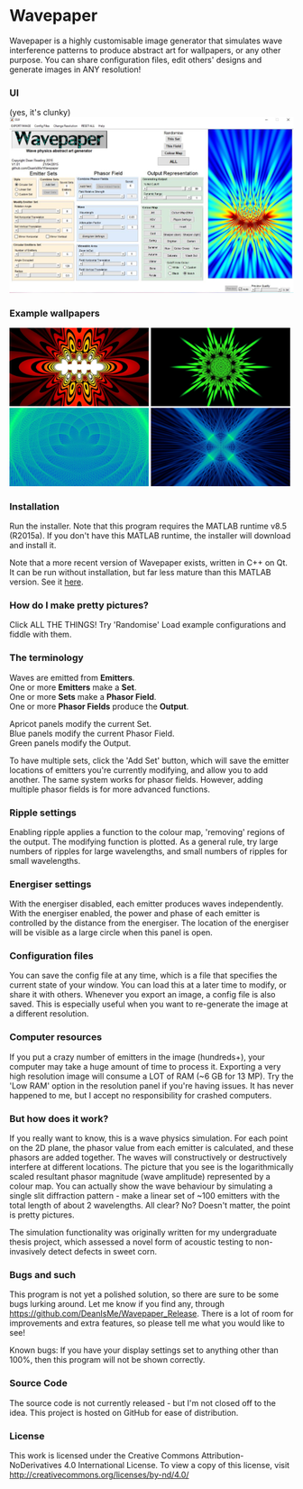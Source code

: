 # Wavepaper
Wavepaper is a highly customisable image generator that simulates wave interference patterns to produce abstract art for wallpapers, or any other purpose. You can share configuration files, edit others' designs and generate images in ANY resolution!

### UI
(yes, it's clunky) 
![Wavepaper GUI](/thumbnails/Wavepaper_GUI.jpg)  

### Example wallpapers
<div>
<img src="/thumbnails/Contour.jpg" alt="Contour" width="49%"/>
<img src="/thumbnails/Insignia.jpg" alt="Insignia" width="49%"/>
</div>
<div>
<img src="/thumbnails/Wave Fronts.jpg" alt="Wave Fronts" width="49%"/>
<img src="/thumbnails/Star.jpg" alt="Star" width="49%"/>
</div>

### Installation

Run the installer. Note that this program requires the MATLAB runtime v8.5 (R2015a). If you don't have this MATLAB runtime, the installer will download and install it.  

Note that a more recent version of Wavepaper exists, written in C++ on Qt. It can be run without installation, but far less mature than this MATLAB version.  See it [here](https://github.com/DeanIsMe/Wavepaper_Qt).

### How do I make pretty pictures?

Click ALL THE THINGS!
Try 'Randomise'
Load example configurations and fiddle with them.

### The terminology

Waves are emitted from **Emitters**.  
One or more **Emitters** make a **Set**.  
One or more **Sets** make a **Phasor Field**.  
One or more **Phasor Fields** produce the **Output**.  

Apricot panels modify the current Set.  
Blue panels modify the current Phasor Field.  
Green panels modify the Output.  
 
To have multiple sets, click the 'Add Set' button, which will save the emitter locations of emitters you're currently modifying, and allow you to add another. 
The same system works for phasor fields. However, adding multiple phasor fields is for more advanced functions.

### Ripple settings

Enabling ripple applies a function to the colour map, 'removing' regions of the output. The modifying function is plotted.
As a general rule, try large numbers of ripples for large wavelengths, and small numbers of ripples for small wavelengths.

### Energiser settings

With the energiser disabled, each emitter produces waves independently. With the energiser enabled, the power and phase of each emitter is controlled by the distance from the energiser.
The location of the energiser will be visible as a large circle when this panel is open.

### Configuration files

You can save the config file at any time, which is a file that specifies the current state of your window. You can load this at a later time to modify, or share it with others. Whenever you export an image, a config file is also saved. This is especially useful when you want to re-generate the image at a different resolution.

### Computer resources

If you put a crazy number of emitters in the image (hundreds+), your computer may take a huge amount of time to process it.
Exporting a very high resolution image will consume a LOT of RAM (~6 GB for 13 MP). Try the 'Low RAM' option in the resolution panel if you're having issues. It has never happened to me, but I accept no responsibility for crashed computers.

### But how does it work?

If you really want to know, this is a wave physics simulation. For each point on the 2D plane, the phasor value from each emitter is calculated, and these phasors are added together. The waves will constructively or destructively interfere at different locations. The picture that you see is the logarithmically scaled resultant phasor magnitude (wave amplitude) represented by a colour map. You can actually  show the wave behaviour by simulating a single slit diffraction pattern - make a linear set of ~100 emitters with the total length of about 2 wavelengths. All clear? No? Doesn't matter, the point is pretty pictures.

The simulation functionality was originally written for my undergraduate thesis project, which assessed a novel form of acoustic testing to non-invasively detect defects in sweet corn.

### Bugs and such

This program is not yet a polished solution, so there are sure to be some bugs lurking around. Let me know if you find any, through https://github.com/DeanIsMe/Wavepaper_Release. There is a lot of room for improvements and extra features, so please tell me what you would like to see!

Known bugs: 
If you have your display settings set to anything other than 100%, then this program will not be shown correctly.

### Source Code
The source code is not currently released - but I'm not closed off to the idea. This project is hosted on GitHub for ease of distribution.

### License

This work is licensed under the Creative Commons Attribution-NoDerivatives 4.0 International License. To view a copy of this license, visit http://creativecommons.org/licenses/by-nd/4.0/

